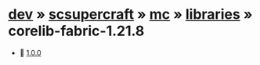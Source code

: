 # [dev](/artifacts/dev) » [scsupercraft](/artifacts/dev/scsupercraft) » [mc](/artifacts/dev/scsupercraft/mc) » [libraries](/artifacts/dev/scsupercraft/mc/libraries) » corelib-fabric-1.21.8


- 📁 [1.0.0](/artifacts/dev/scsupercraft/mc/libraries/corelib-fabric-1.21.8/1.0.0)